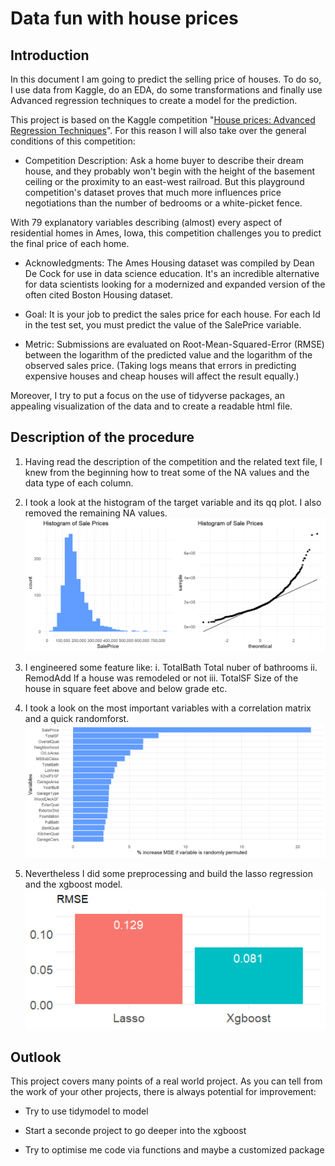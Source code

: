 # Data fun with house prices

## Introduction

In this document I am going to predict the selling price of houses. To do so, I  use data from Kaggle, do an EDA, do some transformations and finally use Advanced regression techniques to create a model for the prediction.

This project is based on the Kaggle competition "[House prices: Advanced Regression Techniques](https://www.kaggle.com/c/house-prices-advanced-regression-techniques/overview/description)". For this reason I will also take over the general conditions of this competition:

- Competition Description: Ask a home buyer to describe their dream house, and they probably won't begin with the height of the basement ceiling or the proximity to an east-west railroad. But this playground competition's dataset proves that much more influences price negotiations than the number of bedrooms or a white-picket fence.

With 79 explanatory variables describing (almost) every aspect of residential homes in Ames, Iowa, this competition challenges you to predict the final price of each home.

- Acknowledgments: The Ames Housing dataset was compiled by Dean De Cock for use in data science education. It's an incredible alternative for data scientists looking for a modernized and expanded version of the often cited Boston Housing dataset. 

- Goal: It is your job to predict the sales price for each house. For each Id in the test set, you must predict the value of the SalePrice variable. 

- Metric: Submissions are evaluated on Root-Mean-Squared-Error (RMSE) between the logarithm of the predicted value and the logarithm of the observed sales price. (Taking logs means that errors in predicting expensive houses and cheap houses will affect the result equally.)

Moreover, I try to put a focus on the use of tidyverse packages, an appealing visualization of the data and to create a readable html file. 

## Description of the procedure

1. Having read the description of the competition and the related text file, I knew from the beginning how to treat some of the NA values and the data type of each column.

2. I took a look at the histogram of the target variable and its qq plot. I also removed the remaining NA values.
![alt text](https://github.com/JulMeh/houseprices/blob/master/histoandqq.png "histoandqq")

3. I engineered some feature like:
  i. TotalBath	Total nuber of bathrooms
  ii. RemodAdd	If a house was remodeled or not
  iii. TotalSF	Size of the house in square feet above and below grade etc.

4. I took a look on the most important variables with a correlation matrix and a quick randomforst.
![alt text](https://github.com/JulMeh/houseprices/blob/master/Rf.png "Rf")

5. Nevertheless I did some preprocessing and build the lasso regression and the xgboost model.
![alt text](https://github.com/JulMeh/houseprices/blob/master/mods3.png "mods")

## Outlook
This project covers many points of a real world project. As you can tell from the work of your other projects, there is always potential for improvement:

- Try to use tidymodel to model

- Start a seconde project to go deeper into the xgboost

-  Try to optimise me code via functions and maybe a customized package
